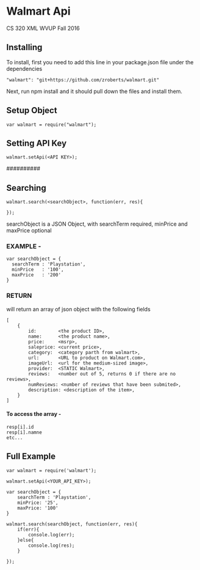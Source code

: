 # Walmart Api 
CS 320 XML
WVUP Fall 2016


## Installing
To install, first you need to add this line in your package.json file under the dependencies
```
"walmart": "git+https://github.com/zroberts/walmart.git"
```

Next, run npm install and it should pull down the files and install them.


## Setup Object
```
var walmart = require("walmart");
```

## Setting API Key
```
walmart.setApi(<API KEY>);
```

##########
## Searching
```
walmart.search(<searchObject>, function(err, res){
	
});
```
searchObject is a JSON Object, with searchTerm required, minPrice and maxPrice optional

### EXAMPLE -
```
var searchObject = {
  searchTerm : 'Playstation',
  minPrice   : '100',
  maxPrice   : '200'
}
```


### RETURN 
will return an array of json object with the following fields
```
[
	{
		id: 	   <the product ID>,
		name:	   <the product name>,
		price:	   <msrp>,
		saleprice: <current price>,
		category:  <category parth from walmart>,
		url: 	   <URL to product on Walmart.com>,
		imageUrl:  <url for the medium-sized image>,
		provider:  <STATIC Walmart>,
		reviews:   <number out of 5, returns 0 if there are no reviews>,
		numReviews: <number of reviews that have been submited>,
		description: <description of the item>,
	}
]
```

#### To access the array - 
```
resp[i].id
resp[i].namne
etc...
```

## Full Example
```
var walmart = require('walmart');

walmart.setApi(<YOUR_API_KEY>);

var searchObject = {
	searchTerm : 'Playstation',
	minPrice: '25',
	maxPrice: '100'
}

walmart.search(searchObject, function(err, res){
	if(err){
		console.log(err);
	}else{
		console.log(res);
	}

});
```
